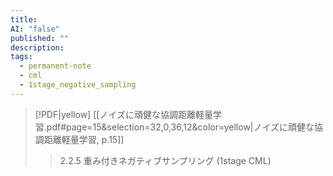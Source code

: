 ```yaml
---
title: 
AI: "false"
published: ""
description: 
tags:
  - permanent-note
  - cml
  - 1stage_negative_sampling
---
```


> [!PDF|yellow] [[ノイズに頑健な協調距離軽量学習.pdf#page=15&selection=32,0,36,12&color=yellow|ノイズに頑健な協調距離軽量学習, p.15]]
> > 2.2.5 重み付きネガティブサンプリング (1stage CML)
> 
